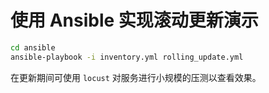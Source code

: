 # 使用 Ansible 实现滚动更新演示

```sh
cd ansible
ansible-playbook -i inventory.yml rolling_update.yml
```

在更新期间可使用 `locust` 对服务进行小规模的压测以查看效果。
